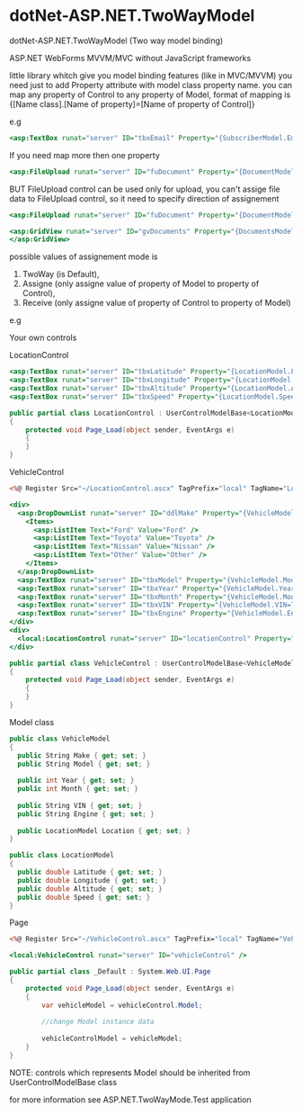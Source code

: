 # dotNet-ASP.NET.TwoWayModel
dotNet-ASP.NET.TwoWayModel (Two way model binding)

ASP.NET WebForms MVVM/MVC without JavaScript frameworks


little library whitch give you model binding features (like in MVC/MVVM)
you need just to add Property attribute with model class property name.
you can map any property of Control to any property of Model,
format of mapping is {[Name class].[Name of property]=[Name of property of Control]}


e.g
```asp
<asp:TextBox runat="server" ID="tbxEmail" Property="{SubscriberModel.Email=Text}" />
```
If you need map more then one property
```asp
<asp:FileUpload runat="server" ID="fuDocument" Property="{DocumentModel.FileName=FileName}{DocumentModel.FileBytes=FileBytes}" />
```

BUT FileUpload control can be used only for upload, you can't assige file data to FileUpload control, so it need to specify direction of assignement 

```asp
<asp:FileUpload runat="server" ID="fuDocument" Property="{DocumentModel.FileName=FileName, Mode=Receive}{DocumentModel.FileBytes=FileBytes, Mode=Receive}" />

<asp:GridView runat="server" ID="gvDocuments" Property="{DocumentsModel.List=DataSource, Mode=Assigne}">
</asp:GridView>
```
possible values of assignement mode is 
1. TwoWay (is Default),
2. Assigne (only assigne value of property of Model to property of Control), 
3. Receive (only assigne value of property of Control to property of Model)

e.g

Your own controls

LocationControl
```asp
<asp:TextBox runat="server" ID="tbxLatitude" Property="{LocationModel.Latitude=Text}" />
<asp:TextBox runat="server" ID="tbxLongitude" Property="{LocationModel.Longitude=Text}" />
<asp:TextBox runat="server" ID="tbxAltitude" Property="{LocationModel.Altitude=Text}" />
<asp:TextBox runat="server" ID="tbxSpeed" Property="{LocationModel.Speed=Text}" />
```
```csharp
public partial class LocationControl : UserControlModelBase<LocationModel>
{
    protected void Page_Load(object sender, EventArgs e)
    {
    }
}
```
VehicleControl
```asp
<%@ Register Src="~/LocationControl.ascx" TagPrefix="local" TagName="LocationControl" %>

<div>
  <asp:DropDownList runat="server" ID="ddlMake" Property="{VehicleModel.Make=SelectedValue}">
    <Items>
      <asp:ListItem Text="Ford" Value="Ford" />
      <asp:ListItem Text="Toyota" Value="Toyota" />
      <asp:ListItem Text="Nissan" Value="Nissan" />
      <asp:ListItem Text="Other" Value="Other" />
    </Items>
  </asp:DropDownList>
  <asp:TextBox runat="server" ID="tbxModel" Property="{VehicleModel.Model=Text}" />
  <asp:TextBox runat="server" ID="tbxYear" Property="{VehicleModel.Year=Text}" />
  <asp:TextBox runat="server" ID="tbxMonth" Property="{VehicleModel.Month=Text}" />
  <asp:TextBox runat="server" ID="tbxVIN" Property="{VehicleModel.VIN=Text}" />
  <asp:TextBox runat="server" ID="tbxEngine" Property="{VehicleModel.Engine=Text}" />
</div>
<div>
  <local:LocationControl runat="server" ID="locationControl" Property="{VehicleModel.Location=Model}"/>
</div>
```
```csharp
public partial class VehicleControl : UserControlModelBase<VehicleModel>
{
    protected void Page_Load(object sender, EventArgs e)
    {
    }
}
```

Model class
```csharp
public class VehicleModel
{
  public String Make { get; set; }
  public String Model { get; set; }
  
  public int Year { get; set; }
  public int Month { get; set; }
  
  public String VIN { get; set; }
  public String Engine { get; set; }
  
  public LocationModel Location { get; set; }
}

public class LocationModel
{
  public double Latitude { get; set; }
  public double Longitude { get; set; }
  public double Altitude { get; set; }
  public double Speed { get; set; }
}
```

Page 
```asp
<%@ Register Src="~/VehicleControl.ascx" TagPrefix="local" TagName="VehicleControl" %>

<local:VehicleControl runat="server" ID="vehicleControl" />
```

```csharp
public partial class _Default : System.Web.UI.Page
{
    protected void Page_Load(object sender, EventArgs e)
    {
        var vehicleModel = vehicleControl.Model;
        
        //change Model instance data
        
        vehicleControlModel = vehicleModel;
    }
}
```

NOTE: controls which represents Model should be inherited from UserControlModelBase class

for more information see ASP.NET.TwoWayMode.Test application
